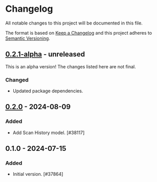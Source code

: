 # Changelog

All notable changes to this project will be documented in this file.

The format is based on [Keep a Changelog](https://keepachangelog.com/en/1.0.0/)
and this project adheres to [Semantic Versioning](https://semver.org/spec/v2.0.0.html).

## [0.2.1-alpha] - unreleased

This is an alpha version! The changes listed here are not final.

### Changed
- Updated package dependencies.

## [0.2.0] - 2024-08-09
### Added
- Add Scan History model. [#38117]

## 0.1.0 - 2024-07-15
### Added
- Initial version. [#37864]

[0.2.1-alpha]: https://github.com/Automattic/jetpack-protect-models/compare/v0.2.0...v0.2.1-alpha
[0.2.0]: https://github.com/Automattic/jetpack-protect-models/compare/v0.1.0...v0.2.0
